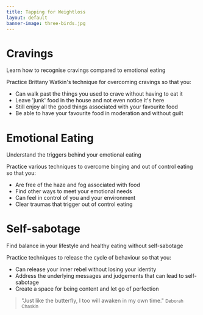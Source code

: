```yaml
---
title: Tapping for Weightloss
layout: default
banner-image: three-birds.jpg
---
```


# Cravings

Learn how to recognise cravings compared to emotional eating 

Practice Brittany Watkin's technique for overcoming cravings so that you:
 
  - Can walk past the things you used to crave without having to eat it
  - Leave 'junk' food in the house and not even notice it's here
  - Still enjoy all the good things associated with your favourite food
  - Be able to have your favourite food in moderation and without guilt


# Emotional Eating

Understand the triggers behind your emotional eating

Practice various techniques to overcome binging and out of control eating so that you: 
 
  - Are free of the haze and fog associated with food
  - Find other ways to meet your emotional needs
  - Can feel in control of you and your environment
  - Clear traumas that trigger out of control eating 


# Self-sabotage

Find balance in your lifestyle and healthy eating without self-sabotage

Practice techniques to release the cycle of behaviour so that you:

  - Can release your inner rebel without losing your identity
  - Address the underlying messages and judgements that can lead to self-sabotage
  - Create a space for being content and let go of perfection


> "Just like the butterfly, I too will awaken in my own time."
> <small>Deborah Chaskin</small>
